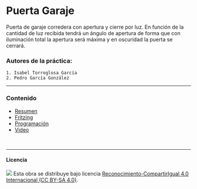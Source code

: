 # Puerta Garaje

Puerta de garaje corredera con apertura y cierre por luz. En función de la cantidad de luz recibida tendrá un ángulo de apertura de forma que con iluminación total la apertura será máxima y en oscuridad la puerta se cerrará.


### Autores de la práctica:
    1. Isabel Torroglosa García
    2. Pedro García González

<hr>

### Contenido

- [Resumen](PuertaGaraje.pdf)
- [Fritzing](PuertaGaraje.fzz)
- [Programación](PuertaGaraje.sb2)
- [Video](PuertaGaraje.mov)


<br>


***

#### Licencia

<img src="http://i.creativecommons.org/l/by-sa/4.0/88x31.png" /> Esta obra se distribuye bajo licencia [Reconocimiento-CompartirIgual 4.0 Internacional (CC BY-SA 4.0)](https://creativecommons.org/licenses/by-sa/4.0/deed.es_ES).
